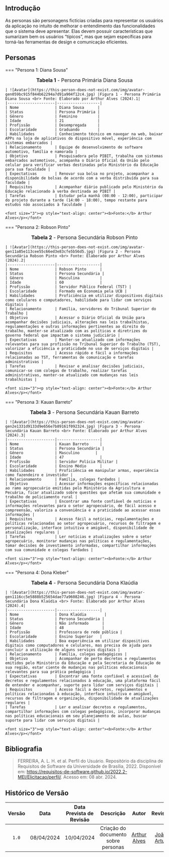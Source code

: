 ## <a>Introdução</a>

As personas são personagens fictícias criadas para representar os usuários da aplicação no intuito de melhorar o entendimento das funcionalidades que o sistema deve apresentar. Elas devem possuir características que sumarizam bem os usuários “típicos”, mas que sejam específicas para torná-las ferramentas de design e comunicação eficientes.


## <a>Personas</a>
=== "Persona 1: Diana Sousa"
    <font size="3"><p style="text-align: center"><b>Tabela 1</b> - Persona Primária Diana Sousa</p></font>

    | ![Avatar](https://this-person-does-not-exist.com/img/avatar-gen059bc915f844b62294a7d91a904f12c4.jpg) |Figura 1 - Persona Primária Diana Sousa <br> Fonte: Elaborado por Arthur Alves (2024).1|
    |---------------------|-------------------|
    | Nome                | Diana Sousa      |
    | Status              | Persona Primária |
    | Gênero              | Feminino         |
    | Idade               | 21               |
    | Profissão           | Desempregada     |
    | Escolaridade        | Graduando        |
    | Habilidades         | Conhecimento técnico em navegar na web, baixar APPs na loja de aplicativos do dispositivo móvel, experiência com sistemas embarcados |
    | Relacionamento      | Equipe de desenvolvimento de software automotivo, família e namorada |
    | Objetivo            | Pesquisadora pelo PIBIT, trabalha com sistemas embarcados automotivos, acompanha o Diário Oficial da União pelo celular para verificar verbas destinadas pelo Ministério da Educação para sua faculdade |
    | Expectativas        | Renovar sua bolsa no projeto, acompanhar a disponibilidade de bolsas de acordo com a verba distribuída para sua faculdade |
    | Requisitos          | Acompanhar diário publicado pelo Ministério da Educação relacionado à verba destinada ao PIBIT |
    | Tarefas             | Estudar pela manhã (08:00 - 12:00), participar do projeto durante a tarde (14:00 - 18:00), tempo restante para estudos não associados à faculdade |

    <font size="3"><p style="text-align: center"><b>Fonte:</b> Arthur Alves</p></font>

=== "Persona 2: Robson Pinto"
    <font size="3"><p style="text-align: center"><b>Tabela 2</b> - Persona Secundária Robson Pinto</p></font>

    | ![Avatar](https://this-person-does-not-exist.com/img/avatar-gen11a85e113cee55c66ed3e83cfe5b56d5.jpg) |Figura 2 - Persona Secundária Robson Pinto <br> Fonte: Elaborado por Arthur Alves (2024).2|
    |---------------------|-------------------|
    | Nome                | Robson Pinto      |
    | Status              | Persona Secundária |
    | Gênero              | Masculina         |
    | Idade               | 60                |
    | Profissão           | Servidor Público Federal (TST) |
    | Escolaridade        | Formado em Economia pela UCB |
    | Habilidades         | Proficiência em utilizar dispositivos digitais como celulares e computadores, habilidade para lidar com serviços digitais |
    | Relacionamento      | Família, servidores do Tribunal Superior do Trabalho |
    | Objetivo            | Acessar o Diário Oficial da União para acompanhar decisões judiciais, alterações nas leis trabalhistas, regulamentações e outras informações pertinentes ao direito do trabalho, manter-se atualizado com as políticas e diretrizes do governo federal que impactam o sistema judiciário |
    | Expectativas        | Manter-se atualizado com informações relevantes para sua profissão no Tribunal Superior do Trabalho (TST), valorizar a eficiência e praticidade no uso de serviços digitais |
    | Requisitos          | Acesso rápido e fácil a informações relacionadas ao TST, ferramentas de comunicação e tarefas administrativas |
    | Tarefas             | Revisar e analisar decisões judiciais, comunicar-se com colegas de trabalho, realizar tarefas administrativas, manter-se atualizado com mudanças nas leis trabalhistas |

    <font size="3"><p style="text-align: center"><b>Fonte:</b> Arthur Alves</p></font>

=== "Persona 3: Kauan Barreto"
    <font size="3"><p style="text-align: center"><b>Tabela 3</b> - Persona Secundária Kauan Barreto</p></font>

    | ![Avatar](https://this-person-does-not-exist.com/img/avatar-gen2e1331d9133d9e656e7b89161f092324.jpg) |Figura 3 - Persona Secundária Kauan Barreto <br> Fonte: Elaborado por Arthur Alves (2024).3|
    |---------------------|-------------------|
    | Nome                | Kauan Barreto     |
    | Status              | Persona Secundária |
    | Gênero              | Masculino       |
    | Idade               | 47                |
    | Profissão           | Servidor Polícia Militar |
    | Escolaridade        | Ensino Médio      |
    | Habilidades         | Proficiência em manipular armas, experiência como fazendeiro e investidor |
    | Relacionamento      | Família, colegas fardados |
    | Objetivo            | Acessar informações específicas relacionadas ao ramo agropecuário emitidas pelo Ministério da Agricultura e Pecuária, ficar atualizado sobre questões que afetam sua comunidade e trabalho de policiamento rural |
    | Expectativas        | Encontrar uma fonte confiável de notícias e informações relevantes para o setor agropecuário, de fácil acesso e compreensão, valoriza a conveniência e a praticidade ao acessar essas informações |
    | Requisitos          | Acesso fácil a notícias, regulamentações e políticas relacionadas ao setor agropecuário, recursos de filtragem e personalização, interface intuitiva e amigável, disponibilidade de atualizações regulares |
    | Tarefas             | Ler notícias e atualizações sobre o setor agropecuário, monitorar mudanças nas políticas e regulamentações, tomar decisões de investimento informadas, compartilhar informações com sua comunidade e colegas fardados |

    <font size="3"><p style="text-align: center"><b>Fonte:</b> Arthur Alves</p></font>

=== "Persona 4: Dona Kleber"
    <font size="3"><p style="text-align: center"><b>Tabela 4</b> - Persona Secundária Dona Klaúdia</p></font>

    | ![Avatar](https://this-person-does-not-exist.com/img/avatar-gen1116cc5e5888b525654dae77a9608246.jpg) |Figura 4 - Persona Secundária Dona Klaúdia <br> Fonte: Elaborado por Arthur Alves (2024).4|
    |---------------------|-------------------|
    | Nome                | Dona Klaúdia        |
    | Status              | Persona Secundária |
    | Gênero              | Não informado      |
    | Idade               | 48                 |
    | Profissão           | Professora de rede pública |
    | Escolaridade        | Ensino Superior   |
    | Habilidades         | Boa experiência em utilizar dispositivos digitais como computadores e celulares, mas precisa de ajuda para concluir a utilização de alguns serviços digitais |
    | Relacionamento      | Família, colegas pedagógicos |
    | Objetivo            | Acompanhar de perto decretos e regulamentos emitidos pelo Ministério da Educação e pela Secretaria de Educação de sua região, estar ciente de mudanças nas políticas educacionais relevantes para sua prática pedagógica |
    | Expectativas        | Encontrar uma fonte confiável e acessível de decretos e regulamentos relacionados à educação, uma plataforma fácil de entender e acompanhar, suporte para lidar com serviços digitais |
    | Requisitos          | Acesso fácil a decretos, regulamentos e políticas relacionadas à educação, interface intuitiva e amigável, recursos de filtragem e organização, disponibilidade de atualizações regulares |
    | Tarefas             | Ler e analisar decretos e regulamentos, compartilhar informações com colegas pedagógicos, incorporar mudanças nas políticas educacionais em seu planejamento de aulas, buscar suporte para lidar com serviços digitais |

    <font size="3"><p style="text-align: center"><b>Fonte:</b> Arthur Alves</p></font>

## <a>Bibliografia</a>

> FERREIRA, A. L. H. et al. Perfil do Usuário. Repositório da disciplina de Requisitos de Software da Universidade de Brasília, 2022. Disponível em: <a href="https://requisitos-de-software.github.io/2022.2-MEI/Elicitacao/perfil/">https://requisitos-de-software.github.io/2022.2-MEI/Elicitacao/perfil/</a>. Acesso em: 08 abr. 2024.

## <a>Histórico de Versão</a>
|Versão|Data|Data Prevista de Revisão|Descrição|Autor|Revisor|
| :------: | :----------: |:-----------: | :-----------: | :---------: |:---------: |
|`1.0`|08/04/2024|10/04/2024| Criação do documento sobre personas | [Arthur Alves](https://github.com/arthrok)| [João Artur](https://github.com/joao-artl) |